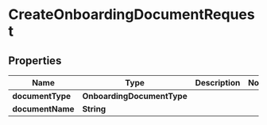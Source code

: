 

# CreateOnboardingDocumentRequest


## Properties

| Name | Type | Description | Notes |
|------------ | ------------- | ------------- | -------------|
|**documentType** | **OnboardingDocumentType** |  |  |
|**documentName** | **String** |  |  |



